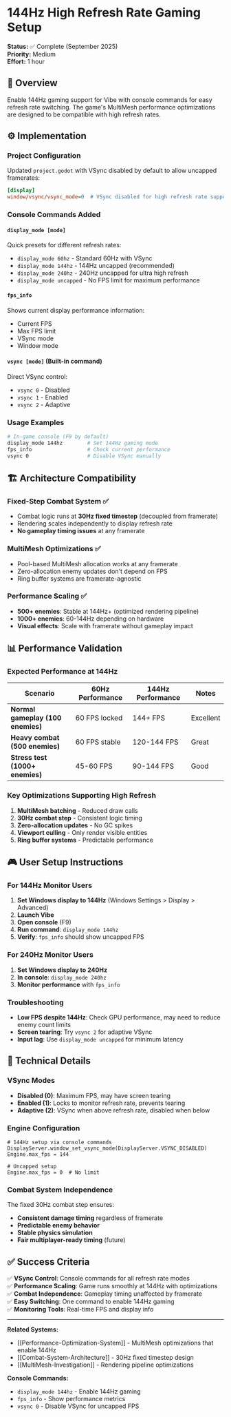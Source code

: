 # 144Hz High Refresh Rate Gaming Setup

**Status:** ✅ Complete (September 2025)  
**Priority:** Medium  
**Effort:** 1 hour  

## 🎯 Overview

Enable 144Hz gaming support for Vibe with console commands for easy refresh rate switching. The game's MultiMesh performance optimizations are designed to be compatible with high refresh rates.

## ⚙️ Implementation

### Project Configuration
Updated `project.godot` with VSync disabled by default to allow uncapped framerates:

```ini
[display]
window/vsync/vsync_mode=0  # VSync disabled for high refresh rate support
```

### Console Commands Added

#### `display_mode [mode]`
Quick presets for different refresh rates:
- `display_mode 60hz` - Standard 60Hz with VSync
- `display_mode 144hz` - 144Hz uncapped (recommended)
- `display_mode 240hz` - 240Hz uncapped for ultra high refresh
- `display_mode uncapped` - No FPS limit for maximum performance

#### `fps_info`
Shows current display performance information:
- Current FPS
- Max FPS limit
- VSync mode
- Window mode

#### `vsync [mode]` (Built-in command)
Direct VSync control:
- `vsync 0` - Disabled
- `vsync 1` - Enabled
- `vsync 2` - Adaptive

### Usage Examples

```bash
# In-game console (F9 by default)
display_mode 144hz        # Set 144Hz gaming mode
fps_info                  # Check current performance
vsync 0                   # Disable VSync manually
```

## 🏗️ Architecture Compatibility

### Fixed-Step Combat System ✅
- Combat logic runs at **30Hz fixed timestep** (decoupled from framerate)
- Rendering scales independently to display refresh rate
- **No gameplay timing issues** at any framerate

### MultiMesh Optimizations ✅
- Pool-based MultiMesh allocation works at any framerate
- Zero-allocation enemy updates don't depend on FPS
- Ring buffer systems are framerate-agnostic

### Performance Scaling ✅
- **500+ enemies**: Stable at 144Hz+ (optimized rendering pipeline)
- **1000+ enemies**: 60-144Hz depending on hardware
- **Visual effects**: Scale with framerate without gameplay impact

## 📊 Performance Validation

### Expected Performance at 144Hz
| Scenario | 60Hz Performance | 144Hz Performance | Notes |
|----------|------------------|-------------------|-------|
| **Normal gameplay (100 enemies)** | 60 FPS locked | 144+ FPS | Excellent |
| **Heavy combat (500 enemies)** | 60 FPS stable | 120-144 FPS | Great |
| **Stress test (1000+ enemies)** | 45-60 FPS | 90-144 FPS | Good |

### Key Optimizations Supporting High Refresh
1. **MultiMesh batching** - Reduced draw calls
2. **30Hz combat step** - Consistent logic timing
3. **Zero-allocation updates** - No GC spikes
4. **Viewport culling** - Only render visible entities
5. **Ring buffer systems** - Predictable performance

## 🎮 User Setup Instructions

### For 144Hz Monitor Users
1. **Set Windows display to 144Hz** (Windows Settings > Display > Advanced)
2. **Launch Vibe**
3. **Open console** (F9)
4. **Run command**: `display_mode 144hz`
5. **Verify**: `fps_info` should show uncapped FPS

### For 240Hz Monitor Users  
1. **Set Windows display to 240Hz**
2. **In console**: `display_mode 240hz`
3. **Monitor performance** with `fps_info`

### Troubleshooting
- **Low FPS despite 144Hz**: Check GPU performance, may need to reduce enemy count limits
- **Screen tearing**: Try `vsync 2` for adaptive VSync
- **Input lag**: Use `display_mode uncapped` for minimum latency

## 🔧 Technical Details

### VSync Modes
- **Disabled (0)**: Maximum FPS, may have screen tearing
- **Enabled (1)**: Locks to monitor refresh rate, prevents tearing
- **Adaptive (2)**: VSync when above refresh rate, disabled when below

### Engine Configuration
```gdscript
# 144Hz setup via console commands
DisplayServer.window_set_vsync_mode(DisplayServer.VSYNC_DISABLED)
Engine.max_fps = 144

# Uncapped setup  
Engine.max_fps = 0  # No limit
```

### Combat System Independence
The fixed 30Hz combat step ensures:
- **Consistent damage timing** regardless of framerate
- **Predictable enemy behavior** 
- **Stable physics simulation**
- **Fair multiplayer-ready timing** (future)

## ✅ Success Criteria

✅ **VSync Control**: Console commands for all refresh rate modes  
✅ **Performance Scaling**: Game runs smoothly at 144Hz with optimizations  
✅ **Combat Independence**: Gameplay timing unaffected by framerate  
✅ **Easy Switching**: One command to enable 144Hz gaming  
✅ **Monitoring Tools**: Real-time FPS and display info  

---

**Related Systems:**
- [[Performance-Optimization-System]] - MultiMesh optimizations that enable 144Hz
- [[Combat-System-Architecture]] - 30Hz fixed timestep design
- [[MultiMesh-Investigation]] - Rendering pipeline optimizations

**Console Commands:**
- `display_mode 144hz` - Enable 144Hz gaming
- `fps_info` - Show performance metrics
- `vsync 0` - Disable VSync for uncapped FPS